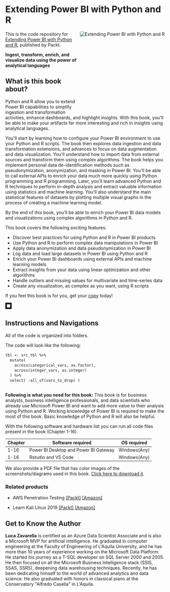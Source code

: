 # 	Extending Power BI with Python and R

<a href="https://www.packtpub.com/product/extending-power-bi-with-python-and-r/9781801078207"><img src="https://static.packt-cdn.com/products/9781801078207/cover/smaller" alt="Extending Power BI with Python and R" height="256px" align="right"></a>

This is the code repository for [Extending Power BI with Python and R](https://www.packtpub.com/product/extending-power-bi-with-python-and-r/9781801078207), published by Packt.

**Ingest, transform, enrich, and visualize data using the power of analytical languages**

## What is this book about?

Python and R allow you to extend Power BI capabilities to simplify ingestion and transformation activities, enhance dashboards, and highlight insights. With this book, you'll be able to make your artifacts far more interesting and rich in insights using analytical languages.

You'll start by learning how to configure your Power BI environment to use your Python and R scripts. The book then explores data ingestion and data transformation extensions, and advances to focus on data augmentation and data visualization. You'll understand how to import data from external sources and transform them using complex algorithms. The book helps you implement personal data de-identification methods such as pseudonymization, anonymization, and masking in Power BI. You'll be able to call external APIs to enrich your data much more quickly using Python programming and R programming. Later, you'll learn advanced Python and R techniques to perform in-depth analysis and extract valuable information using statistics and machine learning. You'll also understand the main statistical features of datasets by plotting multiple visual graphs in the process of creating a machine learning model.

By the end of this book, you’ll be able to enrich your Power BI data models and visualizations using complex algorithms in Python and R.

This book covers the following exciting features: 
* Discover best practices for using Python and R in Power BI products
* Use Python and R to perform complex data manipulations in Power BI
* Apply data anonymization and data pseudonymization in Power BI
* Log data and load large datasets in Power BI using Python and R
* Enrich your Power BI dashboards using external APIs and machine learning models
* Extract insights from your data using linear optimization and other algorithms
* Handle outliers and missing values for multivariate and time-series data
* Create any visualization, as complex as you want, using R scripts

If you feel this book is for you, get your [copy](https://www.amazon.com/Extending-Power-Python-transform-analytical-ebook/dp/B09CQ5G53Y/ref=sr_1_1?crid=23ZIHDLXFV8KJ&dchild=1&keywords=extending+power+bi+with+python+and+r&qid=1635751617&sprefix=Extending+Power%2Caps%2C363&sr=8-1) today!

<a href="https://www.packtpub.com/product/extending-power-bi-with-python-and-r/9781801078207"><img src="https://raw.githubusercontent.com/PacktPublishing/GitHub/master/GitHub.png" alt="https://www.packtpub.com/" border="5" /></a>

## Instructions and Navigations
All of the code is organized into folders.

The code will look like the following:

```
tbl <- src_tbl %>%
  mutate(
    across(categorical_vars, as.factor),
    across(integer_vars, as.integer)
  ) %>%
  select( -all_of(vars_to_drop) )
  
```
**Following is what you need for this book:**
This book is for business analysts, business intelligence professionals, and data scientists who already use Microsoft Power BI and want to add more value to their analysis using Python and R. Working knowledge of Power BI is required to make the most of this book. Basic knowledge of Python and R will also be helpful.

With the following software and hardware list you can run all code files present in the book (Chapter 1-16).

| Chapter  | Software required                                                                    | OS required                        |
| -------- | -------------------------------------------------------------------------------------| -----------------------------------|
|  	1-16	   |   	Power BI Desktop and Power BI Gateway                                			  | Windows(Any) | 		
|  	1-16	   |   	Rstudio and VS Code                                			       | Windows(Any) | 

We also provide a PDF file that has color images of the screenshots/diagrams used in this book. [Click here to download it](http://www.packtpub.com/sites/default/files/downloads/9781801078207_ColorImages.pdf).

### Related products <Other books you may enjoy>
* AWS Penetration Testing [[Packt]](https://www.packtpub.com/product/aws-penetration-testing/9781839216923) [[Amazon]](https://www.amazon.com/AWS-Penetration-Testing-Beginners-Metasploit/dp/1839216921/ref=sr_1_1?dchild=1&keywords=AWS+Penetration+Testing&qid=1635752706&sr=8-1)
  
* Learn Kali Linux 2019 [[Packt]](https://www.packtpub.com/free-ebook/learn-kali-linux-2019/9781789611809) [[Amazon]](https://www.amazon.com/Learn-Kali-Linux-2018-hands/dp/1789611806/ref=sr_1_1?dchild=1&keywords=Learn+Kali+Linux+2019&qid=1635752810&sr=8-1)


  
## Get to Know the Author
**Luca Zavarella** is certified as an Azure Data Scientist Associate and is also a Microsoft MVP for artificial intelligence. He graduated in computer engineering at the Faculty of Engineering of L'Aquila University, and he has more than 10 years of experience working on the Microsoft Data Platform. He started his journey as a T-SQL developer on SQL Server 2000 and 2005. He then focused on all the Microsoft Business Intelligence stack (SSIS, SSAS, SSRS), deepening data warehousing techniques. Recently, he has been dedicating himself to the world of advanced analytics and data science. He also graduated with honors in classical piano at the Conservatory "Alfredo Casella" in L'Aquila.
